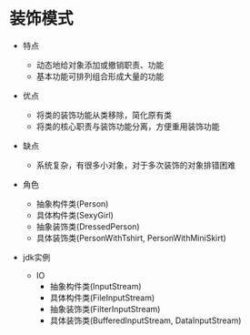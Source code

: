 # 装饰模式

- 特点
    - 动态地给对象添加或撤销职责、功能
    - 基本功能可排列组合形成大量的功能

- 优点
    - 将类的装饰功能从类移除，简化原有类
    - 将类的核心职责与装饰功能分离，方便重用装饰功能

- 缺点
    - 系统复杂，有很多小对象，对于多次装饰的对象排错困难

- 角色
    - 抽象构件类(Person)
    - 具体构件类(SexyGirl)
    - 抽象装饰类(DressedPerson)
    - 具体装饰类(PersonWithTshirt, PersonWithMiniSkirt)

- jdk实例
    - IO
        - 抽象构件类(InputStream)
        - 具体构件类(FileInputStream)
        - 抽象装饰类(FilterInputStream)
        - 具体装饰类(BufferedInputStream, DataInputStream)




